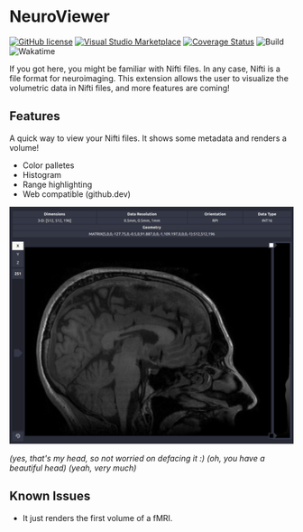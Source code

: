 # NeuroViewer

<!-- (https://raw.githubusercontent.com/anibalsolon/vscode-neuro-viewer/main/neuro-viewer.png) -->
<!-- (https://mattermost.brainhack.org/brainhack/channels/vscode-neuro-viewer) -->

[![GitHub license](https://img.shields.io/github/license/anibalsolon/vscode-neuro-viewer.svg)](https://github.com/anibalsolon/vscode-neuro-viewer/blob/main/LICENSE)
[![Visual Studio Marketplace](https://vsmarketplacebadge.apphb.com/installs-short/anibalsolon.neuro-viewer.svg)](https://marketplace.visualstudio.com/items?itemName=anibalsolon.neuro-viewer)
[![Coverage Status](https://coveralls.io/repos/github/anibalsolon/vscode-neuro-viewer/badge.svg?branch=develop)](https://coveralls.io/github/anibalsolon/vscode-neuro-viewer?branch=main)
![Build](https://github.com/anibalsolon/vscode-neuro-viewer/actions/workflows/test-and-deploy.yml/badge.svg?branch=main)
![Wakatime](https://user-images.githubusercontent.com/562525/159188432-2f20e2ca-4a57-4a4f-a935-6728751939dc.png)


If you got here, you might be familiar with Nifti files. In any case, Nifti is a file format for neuroimaging.
This extension allows the user to visualize the volumetric data in Nifti files, and more features are coming!

## Features

A quick way to view your Nifti files. It shows some metadata and renders a volume!

* Color palletes
* Histogram
* Range highlighting
* Web compatible (github.dev)

![My brain in the viewer](https://raw.githubusercontent.com/anibalsolon/vscode-neuro-viewer/main/neuro-viewer-screenshot.png)

*(yes, that's my head, so not worried on defacing it :)*
  *(oh, you have a beautiful head)*
    *(yeah, very much)*
## Known Issues

* It just renders the first volume of a fMRI.

